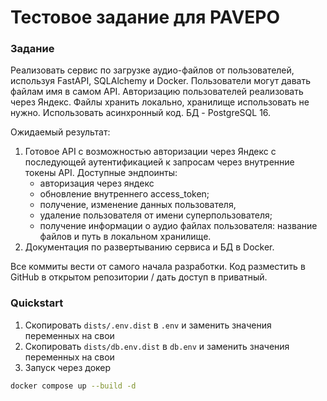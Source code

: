 Тестовое задание для PAVEPO
==============================
### Задание

Реализовать сервис по загрузке аудио-файлов от пользователей, используя FastAPI, SQLAlchemy и Docker. Пользователи могут давать файлам имя в самом API.
Авторизацию пользователей реализовать через Яндекс.
Файлы хранить локально, хранилище использовать не нужно.
Использовать асинхронный код.
БД - PostgreSQL 16.


Ожидаемый результат:
1. Готовое API с возможностью авторизации через Яндекс с последующей аутентификацией к запросам через внутренние токены API.
Доступные эндпоинты:
   - авторизация через яндекс
   - обновление внутреннего access_token;
   - получение, изменение данных пользователя,
   - удаление пользователя от имени суперпользователя;
   - получение информации о аудио файлах пользователя: название файлов и путь в локальном хранилище.
2. Документация по развертыванию сервиса и БД в Docker.

Все коммиты вести от самого начала разработки. Код разместить в GitHub в открытом репозитории / дать доступ в приватный.

### Quickstart
1. Скопировать `dists/.env.dist` в `.env` и заменить значения переменных на свои
2. Скопировать `dists/db.env.dist` в `db.env` и заменить значения переменных на свои
3. Запуск через докер
```bash
docker compose up --build -d
```
